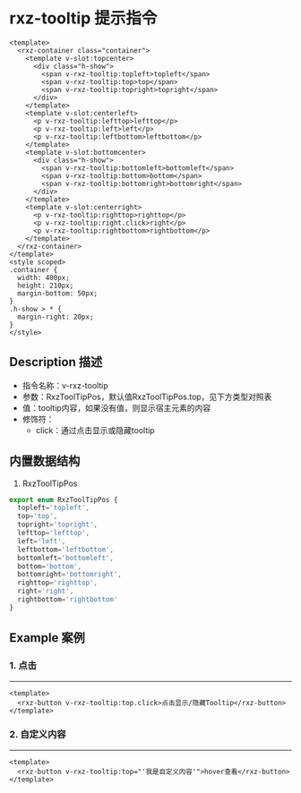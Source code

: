 # rxz-tooltip 提示指令

<TestRxzTooltip></TestRxzTooltip>

``` vue
<template>
  <rxz-container class="container">
    <template v-slot:topcenter>
      <div class="h-show">
        <span v-rxz-tooltip:topleft>topleft</span>
        <span v-rxz-tooltip:top>top</span>
        <span v-rxz-tooltip:topright>topright</span>
      </div>
    </template>
    <template v-slot:centerleft>
      <p v-rxz-tooltip:lefttop>lefttop</p>
      <p v-rxz-tooltip:left>left</p>
      <p v-rxz-tooltip:leftbottom>leftbottom</p>
    </template>
    <template v-slot:bottomcenter>
      <div class="h-show">
        <span v-rxz-tooltip:bottomleft>bottomleft</span>
        <span v-rxz-tooltip:bottom>bottom</span>
        <span v-rxz-tooltip:bottomright>bottomright</span>
      </div>
    </template>
    <template v-slot:centerright>
      <p v-rxz-tooltip:righttop>righttop</p>
      <p v-rxz-tooltip:right.click>right</p>
      <p v-rxz-tooltip:rightbottom>rightbottom</p>
    </template>
  </rxz-container>
</template>
<style scoped>
.container {
  width: 400px;
  height: 210px;
  margin-bottom: 50px;
}
.h-show > * {
  margin-right: 20px;
}
</style>
```

## Description 描述

+ 指令名称：v-rxz-tooltip
+ 参数：RxzToolTipPos，默认值RxzToolTipPos.top，见下方类型对照表
+ 值：tooltip内容，如果没有值，则显示宿主元素的内容
+ 修饰符：
  + click：通过点击显示或隐藏tooltip

## 内置数据结构

1. RxzToolTipPos 
   
  ```ts
  export enum RxzToolTipPos {
    topleft='topleft',
    top='top',
    topright='topright',
    lefttop='lefttop',
    left='left',
    leftbottom='leftbottom',
    bottomleft='bottomleft',
    bottom='bottom',
    bottomright='bottomright',
    righttop='righttop',
    right='right',
    rightbottom='rightbottom'
  }
  ```


## Example 案例

### 1. 点击

---

<TestRxzTooltipExp1></TestRxzTooltipExp1>

```vue
<template>
  <rxz-button v-rxz-tooltip:top.click>点击显示/隐藏Tooltip</rxz-button>
</template>
```

### 2. 自定义内容

---

<TestRxzTooltipExp2></TestRxzTooltipExp2>

```vue
<template>
  <rxz-button v-rxz-tooltip:top="'我是自定义内容'">hover查看</rxz-button>
</template>
```